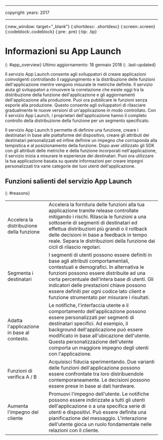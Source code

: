 ----

copyright:
 years: 2017

---

{:new_window: target="_blank"}
{:shortdesc: .shortdesc}
{:screen:.screen}
{:codeblock:.codeblock}
{:pre: .pre}
{:tip: .tip}

# Informazioni su App Launch
{: #app_overview}
Ultimo aggiornamento: 18 gennaio 2018
{: .last-updated}

Il servizio App Launch consente agli sviluppatori di creare applicazioni coinvolgenti controllando il raggiungimento e la distribuzione delle funzioni dell'applicazione mentre vengono misurate le metriche definite. Il servizio aiuta gli sviluppatori a rimuovere la correlazione che esiste oggi tra la distribuzione della funzione dell'applicazione e gli aggiornamenti dell'applicazione alla produzione. Puoi ora pubblicare le funzioni senza esporle alla produzione. Questo consente agli sviluppatori di rilasciare gradualmente le nuove versioni di un'applicazione in modo controllato. Con il servizio App Launch, i proprietari dell'applicazione hanno il completo controllo della distribuzione della funzione per un segmento specificato. 

Il servizio App Launch ti permette di definire una funzione, creare i destinatari in base alle piattaforme del dispositivo, creare gli attributi dei destinatari personalizzati ed infine definire un impegno che corrisponda alla tempistica e al posizionamento della funzione. Dopo aver utilizzato gli SDK con gli attributi delle metriche e della funzione incorporati nell'applicazione, il servizio inizia a misurare le esperienze dei destinatari. Puoi ora utilizzare la tua applicazione basata su queste informazioni per creare impegni personalizzati tra varie categorie dei tuoi utenti dell'applicazione. 



## Funzioni salienti del servizio App Launch 
{: #reasons}

<table>
  <tr>
    <td> Accelera la distribuzione della funzione </td>
    <td> Accelera la fornitura delle funzioni alla tua applicazione tramite release controllate mitigando i rischi. Rilascia le funzioni a una sottoserie di segmenti di destinatari ed effettua distribuzioni più grandi o il rollback delle decisioni in base a feedback in tempo reale. Separa le distribuzioni della funzione dai cicli di rilascio regolari. </td>
  </tr>
  <tr>
    <td> Segmenta i destinatari </td>
    <td> I segmenti di utenti possono essere definiti in base agli attributi comportamentali, contestuali e demografici. In alternativa le funzioni possono essere distribuite ad una certa percentuale dell'intera base di utenti. Gli indicatori delle prestazioni chiave possono essere definiti per ogni codice lato client e funzione strumentato per misurare i risultati. </td>
  </tr>
  <tr>
    <td> Adatta l'applicazione in base al contesto. </td>
    <td> Le notifiche, l'interfaccia utente e il comportamento dell'applicazione possono essere personalizzati per segmenti di destinatari specifici. Ad esempio, il background dell'applicazione può essere modificato in base all'ubicazione dell'utente. Questa personalizzazione dell'utente comporta un maggiore impegno degli utenti con l'applicazione. </td>
  </tr>
  <tr>
    <td> Funzioni di verifica A / B </td>
    <td> Acquisisci fiducia sperimentando. Due varianti delle funzioni dell'applicazione possono essere confrontate tra loro distribuendole contemporaneamente. Le decisioni possono essere prese in base ai dati hardware. </td>
  </tr>
  <tr>
    <td> Aumenta l'impegno del cliente </td>
    <td> Promuovi l'impegno dell'utente. Le notifiche possono essere indirizzate a tutti gli utenti dell'applicazione o a una specifica serie di utenti e dispositivi. Può essere definita una pianificazione del messaggio. L'interazione dell'utente gioca un ruolo fondamentale nelle relazioni con il cliente.  </td>
  </tr>
</table>
